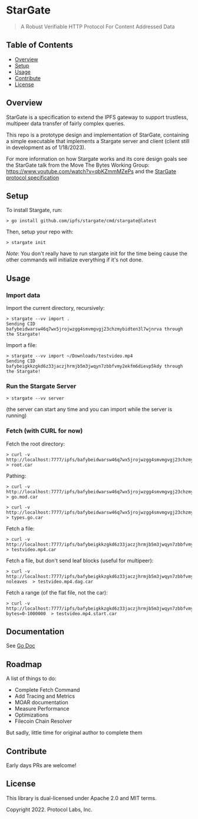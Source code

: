 # StarGate

> A Robust Verifiable HTTP Protocol For Content Addressed Data

## Table of Contents

- [Overview](#overview)
- [Setup](#setup)
- [Usage](#usage)
- [Contribute](#contribute)
- [License](#license)

## Overview

StarGate is a specification to extend the IPFS gateway to support trustless, multipeer data transfer of fairly complex queries. 

This repo is a prototype design and implementation of StarGate, containing a simple executable that implements a Stargate server and client (client still in development as of 1/18/2023).

For more information on how Stargate works and its core design goals see the StarGate talk from the Move The Bytes Working Group: https://www.youtube.com/watch?v=qbKZmmMZePs and the [StarGate protocol specification](https://www.notion.so/pl-strflt/StarGate-be818445cfe44898b2e895d89301d463)

## Setup

To install Stargate, run:

```
> go install github.com/ipfs/stargate/cmd/stargate@latest
```

Then, setup your repo with:

```
> stargate init
```

*Note*: You don't really have to run stargate init for the time being cause the other commands will initialize everything if it's not done.

## Usage

### Import data

Import the current directory, recursively:

```
> stargate --vv import .
Sending CID bafybeidwarsw46q7wx5jrojwzgg4smvmgvgj23chzmybidten3l7wjnrva through the Stargate!
```

Import a file:
```
> stargate --vv import ~/Downloads/testvideo.mp4 
Sending CID bafybeigkkzgkd6z33jaczjhrmjb5m3jwqyn7zbbfvmy2ekfm6dievp5kdy through the Stargate!
```

### Run the Stargate Server

```
> stargate --vv server
```

(the server can start any time and you can import while the server is running)

### Fetch (with CURL for now)

Fetch the root directory:
```
> curl -v http://localhost:7777/ipfs/bafybeidwarsw46q7wx5jrojwzgg4smvmgvgj23chzmybidten3l7wjnrva > root.car
```

Pathing:
```
> curl -v http://localhost:7777/ipfs/bafybeidwarsw46q7wx5jrojwzgg4smvmgvgj23chzmybidten3l7wjnrva/go.mod > go.mod.car

> curl -v http://localhost:7777/ipfs/bafybeidwarsw46q7wx5jrojwzgg4smvmgvgj23chzmybidten3l7wjnrva/pky/types.go > types.go.car
```

Fetch a file:
```
> curl -v http://localhost:7777/ipfs/bafybeigkkzgkd6z33jaczjhrmjb5m3jwqyn7zbbfvmy2ekfm6dievp5kdy > testvideo.mp4.car
```

Fetch a file, but don't send leaf blocks (useful for multipeer):

```
> curl -v http://localhost:7777/ipfs/bafybeigkkzgkd6z33jaczjhrmjb5m3jwqyn7zbbfvmy2ekfm6dievp5kdy?noleaves  > testvideo.mp4.dag.car
```

Fetch a range (of the flat file, not the car):

```
> curl -v http://localhost:7777/ipfs/bafybeigkkzgkd6z33jaczjhrmjb5m3jwqyn7zbbfvmy2ekfm6dievp5kdy?bytes=0-1000000  > testvideo.mp4.start.car
```

## Documentation

See [Go Doc](https://pkg.go.dev/github.com/ipfs/stargate)

## Roadmap

A list of things to do:

- Complete Fetch Command
- Add Tracing and Metrics
- MOAR documentation
- Measure Performance
- Optimizations
- Filecoin Chain Resolver

But sadly, little time for original author to complete them

## Contribute

Early days PRs are welcome!

## License

This library is dual-licensed under Apache 2.0 and MIT terms.

Copyright 2022. Protocol Labs, Inc.